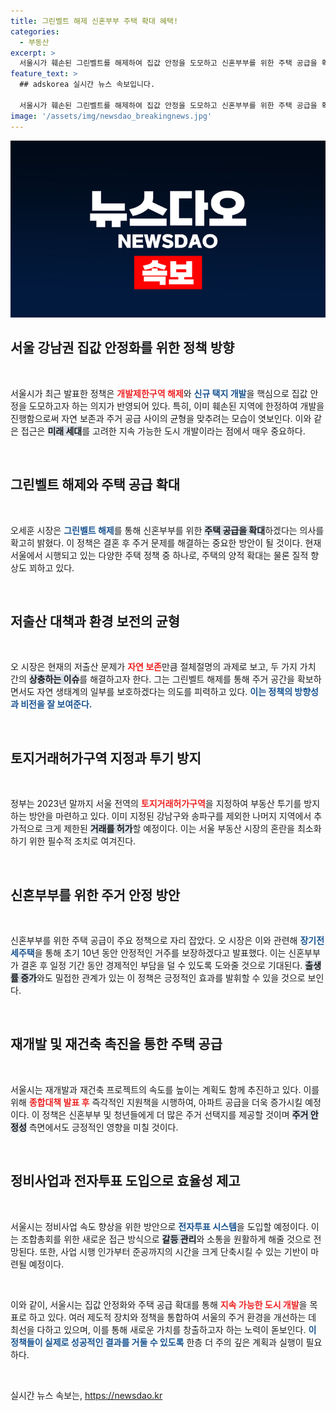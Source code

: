```yaml
---
title: 그린벨트 해제 신혼부부 주택 확대 혜택!
categories:
  - 부동산
excerpt: >
  서울시가 훼손된 그린벨트를 해제하여 집값 안정을 도모하고 신혼부부를 위한 주택 공급을 확대한다. 오세훈 시장은 자연 보존과 출생률 증가를 동시에 고려한 정책의 필요성을 강조하며, 향후 8만 가구의 신규 택지를 조성할 계획이다.
feature_text: >
  ## adskorea 실시간 뉴스 속보입니다.

  서울시가 훼손된 그린벨트를 해제하여 집값 안정을 도모하고 신혼부부를 위한 주택 공급을 확대한다. 오세훈 시장은 자연 보존과 출생률 증가를 동시에 고려한 정책의 필요성을 강조하며, 향후 8만 가구의 신규 택지를 조성할 계획이다.
image: '/assets/img/newsdao_breakingnews.jpg'
---
```


<p><img src="/assets/img/newsdao_breakingnews.jpg" alt="adskorea 속보" /></p>

<h2 data-ke-size="size26">서울 강남권 집값 안정화를 위한 정책 방향</h2>

<p data-ke-size="size16">&nbsp;</p>

<p>서울시가 최근 발표한 정책은 <b><span style="color: #ee2323;">개발제한구역 해제</span></b>와 <b><span style="color: #1a5490;">신규 택지 개발</span></b>을 핵심으로 집값 안정을 도모하고자 하는 의지가 반영되어 있다. 특히, 이미 훼손된 지역에 한정하여 개발을 진행함으로써 자연 보존과 주거 공급 사이의 균형을 맞추려는 모습이 엿보인다. 이와 같은 접근은 <b><span style="background-color: #21538527;">미래 세대</span></b>를 고려한 지속 가능한 도시 개발이라는 점에서 매우 중요하다.</p>

<p data-ke-size="size16">&nbsp;</p>

<h2 data-ke-size="size26">그린벨트 해제와 주택 공급 확대</h2>

<p data-ke-size="size16">&nbsp;</p>

<p>오세훈 시장은 <b><span style="color: #1a5490;">그린벨트 해제</span></b>를 통해 신혼부부를 위한 <b><span style="background-color: #21538527;">주택 공급을 확대</span></b>하겠다는 의사를 확고히 밝혔다. 이 정책은 결혼 후 주거 문제를 해결하는 중요한 방안이 될 것이다. 현재 서울에서 시행되고 있는 다양한 주택 정책 중 하나로, 주택의 양적 확대는 물론 질적 향상도 꾀하고 있다.</p>

<p data-ke-size="size16">&nbsp;</p>

<h2 data-ke-size="size26">저출산 대책과 환경 보전의 균형</h2>

<p data-ke-size="size16">&nbsp;</p>

<p>오 시장은 현재의 저출산 문제가 <b><span style="color: #ee2323;">자연 보존</span></b>만큼 절체절명의 과제로 보고, 두 가지 가치 간의 <b><span style="background-color: #21538527;">상충하는 이슈</span></b>를 해결하고자 한다. 그는 그린벨트 해제를 통해 주거 공간을 확보하면서도 자연 생태계의 일부를 보호하겠다는 의도를 피력하고 있다. <b><span style="color: #1a5490;">이는 정책의 방향성과 비전을 잘 보여준다.</span></b> </p>

<p data-ke-size="size16">&nbsp;</p>

<h2 data-ke-size="size26">토지거래허가구역 지정과 투기 방지</h2>

<p data-ke-size="size16">&nbsp;</p>

<p>정부는 2023년 말까지 서울 전역의 <b><span style="color: #ee2323;">토지거래허가구역</span></b>을 지정하여 부동산 투기를 방지하는 방안을 마련하고 있다. 이미 지정된 강남구와 송파구를 제외한 나머지 지역에서 추가적으로 크게 제한된 <b><span style="background-color: #21538527;">거래를 허가</span></b>할 예정이다. 이는 서울 부동산 시장의 혼란을 최소화하기 위한 필수적 조치로 여겨진다.</p>

<p data-ke-size="size16">&nbsp;</p>

<h2 data-ke-size="size26">신혼부부를 위한 주거 안정 방안</h2>

<p data-ke-size="size16">&nbsp;</p>

<p>신혼부부를 위한 주택 공급이 주요 정책으로 자리 잡았다. 오 시장은 이와 관련해 <b><span style="color: #1a5490;">장기전세주택</span></b>을 통해 초기 10년 동안 안정적인 거주를 보장하겠다고 발표했다. 이는 신혼부부가 결혼 후 일정 기간 동안 경제적인 부담을 덜 수 있도록 도와줄 것으로 기대된다. <b><span style="background-color: #21538527;">출생률 증가</span></b>와도 밀접한 관계가 있는 이 정책은 긍정적인 효과를 발휘할 수 있을 것으로 보인다.</p>

<p data-ke-size="size16">&nbsp;</p>

<h2 data-ke-size="size26">재개발 및 재건축 촉진을 통한 주택 공급</h2>

<p data-ke-size="size16">&nbsp;</p>

<p>서울시는 재개발과 재건축 프로젝트의 속도를 높이는 계획도 함께 추진하고 있다. 이를 위해 <b><span style="color: #ee2323;">종합대책 발표 후</span></b> 즉각적인 지원책을 시행하여, 아파트 공급을 더욱 증가시킬 예정이다. 이 정책은 신혼부부 및 청년들에게 더 많은 주거 선택지를 제공할 것이며 <b><span style="background-color: #21538527;">주거 안정성</span></b> 측면에서도 긍정적인 영향을 미칠 것이다. </p>

<p data-ke-size="size16">&nbsp;</p>

<h2 data-ke-size="size26">정비사업과 전자투표 도입으로 효율성 제고</h2>

<p data-ke-size="size16">&nbsp;</p>

<p>서울시는 정비사업 속도 향상을 위한 방안으로 <b><span style="color: #1a5490;">전자투표 시스템</span></b>을 도입할 예정이다. 이는 조합총회를 위한 새로운 접근 방식으로 <b><span style="background-color: #21538527;">갈등 관리</span></b>와 소통을 원활하게 해줄 것으로 전망된다. 또한, 사업 시행 인가부터 준공까지의 시간을 크게 단축시킬 수 있는 기반이 마련될 예정이다.</p>

<p data-ke-size="size16">&nbsp;</p>

<p>이와 같이, 서울시는 집값 안정화와 주택 공급 확대를 통해 <b><span style="color: #ee2323;">지속 가능한 도시 개발</span></b>을 목표로 하고 있다. 여러 제도적 장치와 정책을 통합하여 서울의 주거 환경을 개선하는 데 최선을 다하고 있으며, 이를 통해 새로운 가치를 창출하고자 하는 노력이 돋보인다. <b><span style="color: #1a5490;">이 정책들이 실제로 성공적인 결과를 거둘 수 있도록</span></b> 한층 더 주의 깊은 계획과 실행이 필요하다. </p>

<p data-ke-size="size16">&nbsp;</p>
실시간 뉴스 속보는, <a href="https://newsdao.kr" rel="dofollow">https://newsdao.kr</a>


